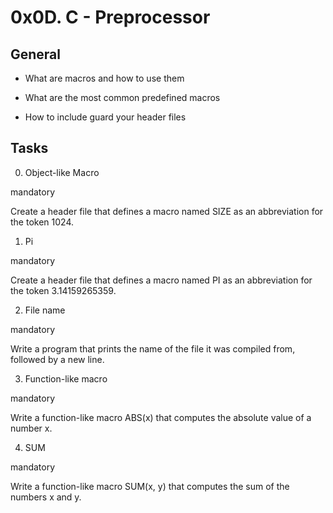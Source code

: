 # 0x0D. C - Preprocessor


## General



- What are macros and how to use them

- What are the most common predefined macros

- How to include guard your header files


## Tasks



0. Object-like Macro

mandatory

Create a header file that defines a macro named SIZE as an abbreviation for the token 1024.

1. Pi

mandatory

Create a header file that defines a macro named PI as an abbreviation for the token 3.14159265359.



2. File name

mandatory

Write a program that prints the name of the file it was compiled from, followed by a new line.



3. Function-like macro

mandatory

Write a function-like macro ABS(x) that computes the absolute value of a number x.



4. SUM

mandatory

Write a function-like macro SUM(x, y) that computes the sum of the numbers x and y.




